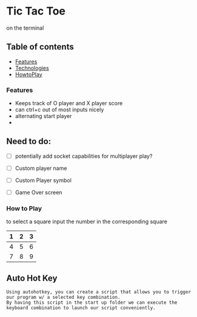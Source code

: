 # Tic Tac Toe

on the terminal


## Table of contents
* [Features](#Features)
* [Technologies](#Mode)
* [HowtoPlay](#How-to-Play)

### Features
- Keeps track of O player and X player score
- can ctrl+c out of most inputs nicely
- alternating start player
- 
## Need to do:
- [ ] potentially add socket capabilities for multiplayer play?
- [ ] Custom player name
- [ ] Custom Player symbol
- [ ] Game Over screen


### How to Play

to select a square input the number in the corresponding square

| 1 | 2 | 3 |
| --- | --- | ---|
| 4 | 5 | 6 |
| 7 | 8 | 9 |


## Auto Hot Key
    Using autohotkey, you can create a script that allows you to trigger our program w/ a selected key combination. 
    By having this script in the start up folder we can execute the keyboard combination to launch our script conveniently.



